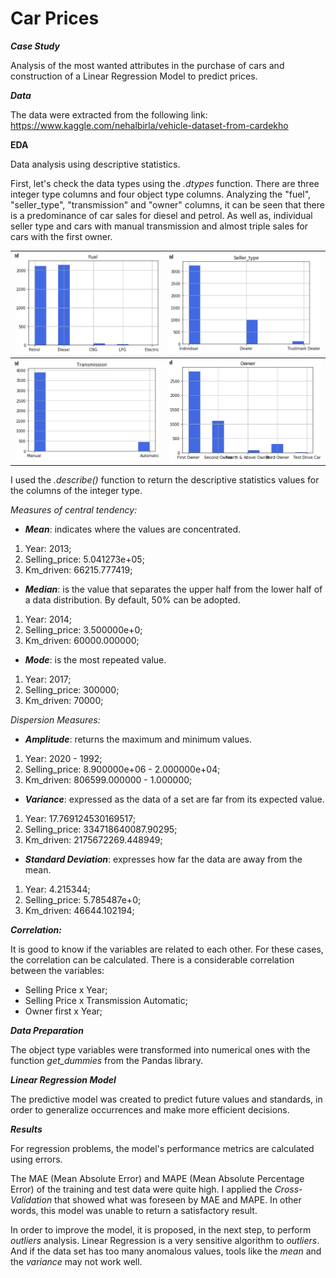 # Car Prices

**_Case Study_**

Analysis of the most wanted attributes in the purchase of cars and construction of a Linear Regression Model to predict prices.

**_Data_**

The data were extracted from the following link: https://www.kaggle.com/nehalbirla/vehicle-dataset-from-cardekho

**EDA**

Data analysis using descriptive statistics.

First, let's check the data types using the _.dtypes_ function. There are three integer type columns and four object type columns. 
Analyzing the "fuel", "seller_type", "transmission" and "owner" columns, it can be seen that there is a predominance of car sales for diesel and petrol. As well as, individual seller type and cars with manual transmission and almost triple sales for cars with the first owner.

| ![](/Graphics/Fuel.png) | ![](./Graphics/Seller_type.png) |
|:-:|:-:|
| ![](/Graphics/Transmission.png) | ![](./Graphics/Owner.png) |

I used the _.describe()_ function to return the descriptive statistics values for the columns of the integer type. 

_Measures of central tendency:_

- **_Mean_**: indicates where the values are concentrated. 

1. Year: 2013;
2. Selling_price: 5.041273e+05;
3. Km_driven: 66215.777419;

- **_Median_**: is the value that separates the upper half from the lower half of a data distribution. By default, 50% can be adopted.

1. Year: 2014;
2. Selling_price: 3.500000e+0;
3. Km_driven: 60000.000000;

- **_Mode_**: is the most repeated value.

1. Year: 2017;
2. Selling_price: 300000;
3. Km_driven: 70000;

_Dispersion Measures:_

- **_Amplitude_**: returns the maximum and minimum values.

1. Year: 2020 - 1992;
2. Selling_price: 8.900000e+06 - 2.000000e+04;
3. Km_driven: 806599.000000 - 1.000000;

- **_Variance_**: expressed as the data of a set are far from its expected value.

1. Year: 17.769124530169517;
2. Selling_price: 334718640087.90295;
3. Km_driven: 2175672269.448949;

- **_Standard Deviation_**: expresses how far the data are away from the mean.

1. Year: 4.215344;
2. Selling_price: 5.785487e+0;
3. Km_driven: 46644.102194;

**_Correlation:_**

It is good to know if the variables are related to each other. For these cases, the correlation can be calculated. There is a considerable correlation between the variables:
- Selling Price x Year;
- Selling Price x Transmission Automatic;
- Owner first x Year;

**_Data Preparation_**

The object type variables were transformed into numerical ones with the function _get_dummies_ from the Pandas library.

**_Linear Regression Model_**

The predictive model was created to predict future values and standards, in order to generalize occurrences and make more efficient decisions.

**_Results_**

For regression problems, the model's performance metrics are calculated using errors.

The MAE (Mean Absolute Error) and MAPE (Mean Absolute Percentage Error) of the training and test data were quite high. I applied the _Cross-Validation_ that showed what was foreseen by MAE and MAPE. In other words, this model was unable to return a satisfactory result. 

In order to improve the model, it is proposed, in the next step, to perform _outliers_ analysis. Linear Regression is a very sensitive algorithm to _outliers_. And if the data set has too many anomalous values, tools like the _mean_ and the _variance_ may not work well.


